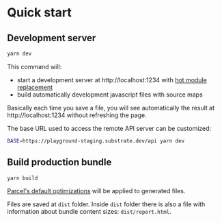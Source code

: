 # Quick start

## Development server

```bash
yarn dev
```

This command will:

- start a development server at http://localhost:1234 with [hot module replacement](https://en.parceljs.org/hmr.html)
- build automatically development javascript files with source maps

Basically each time you save a file, you will see automatically the result at http://localhost:1234 without refreshing the page.

The base URL used to access the remote API server can be customized:

```bash
BASE=https://playground-staging.substrate.dev/api yarn dev
```

## Build production bundle

```bash
yarn build
```

[Parcel's default optimizations](https://en.parceljs.org/production.html#optimisations) will be applied to generated files.

Files are saved at `dist` folder.
Inside `dist` folder there is also a file with information about bundle content sizes: `dist/report.html`.
